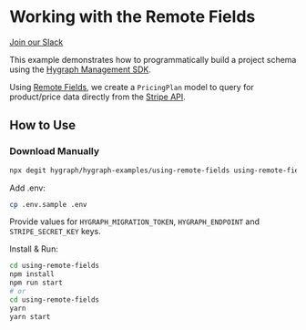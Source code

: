 # Working with the Remote Fields

[Join our Slack](https://slack.hygraph.com)

This example demonstrates how to programmatically build a project schema using the [Hygraph Management SDK](https://www.npmjs.com/package/@graphcms/management).

Using [Remote Fields](https://hygraph.com/docs/schema/field-types#remote), we create a `PricingPlan` model to query for product/price data directly from the [Stripe API](https://stripe.com/docs/api).

## How to Use

### Download Manually

```bash
npx degit hygraph/hygraph-examples/using-remote-fields using-remote-fields
```

Add .env:

```bash
cp .env.sample .env
```

Provide values for `HYGRAPH_MIGRATION_TOKEN`, `HYGRAPH_ENDPOINT` and `STRIPE_SECRET_KEY` keys.

Install & Run:

```bash
cd using-remote-fields
npm install
npm run start
# or
cd using-remote-fields
yarn
yarn start
```
